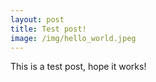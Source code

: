```yaml
---
layout: post
title: Test post!
image: /img/hello_world.jpeg
---
```


This is a test post, hope it works!
